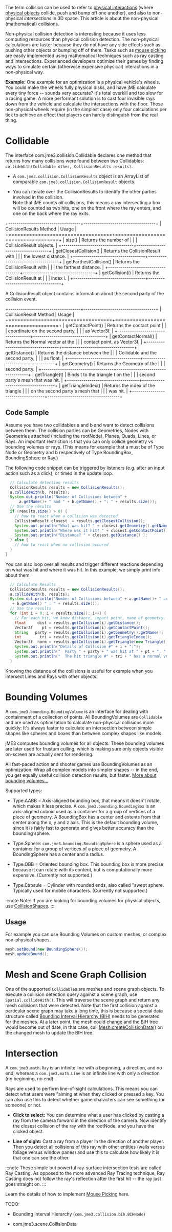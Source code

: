 The term collision can be used to refer to [physical
interactions](../../jme3/advanced/physics_listeners) (where
[physical objects](../../jme3/advanced/physics) collide, push and
bump off one another), and also to non-physical *intersections* in 3D
space. This article is about the non-physical (mathematical) collisions.

Non-physical collision detection is interesting because it uses less
computing resources than physical collision detection. The non-physical
calculations are faster because they do not have any side effects such
as pushing other objects or bumping off of them. Tasks such as [mouse
picking](../../jme3/advanced/mouse_picking) are easily implemented
using mathematical techniques such as ray casting and intersections.
Experienced developers optimize their games by finding ways to simulate
certain (otherwise expensive physical) interactions in a non-physical
way.

**Example:** One example for an optimization is a physical vehicle's
wheels. You could make the wheels fully physical disks, and have jME
calculate every tiny force -- sounds very accurate? It's total overkill
and too slow for a racing game. A more performant solution is to cast
four invisible rays down from the vehicle and calculate the
intersections with the floor. These non-physical wheels require (in the
simplest case) only four calculations per tick to achieve an effect that
players can hardly distinguish from the real thing.

Collidable
==========

The interface com.jme3.collision.Collidable declares one method that
returns how many collisions were found between two Collidables:
`collideWith(Collidable other, CollisionResults results)`.

-   A `com.jme3.collision.CollisionResults` object is an ArrayList of
    comparable `com.jme3.collision.CollisionResult` objects.

-   You can iterate over the CollisionResults to identify the other
    parties involved in the collision.\
    Note that jME counts *all* collisions, this means a ray intersecting
    a box will be counted as two hits, one on the front where the ray
    enters, and one on the back where the ray exits.

+-----------------------------------+-----------------------------------+
| CollisionResults Method           | Usage                             |
+===================================+===================================+
| size()                            | Returns the number of             |
|                                   | CollisionResult objects.          |
+-----------------------------------+-----------------------------------+
| getClosestCollision()             | Returns the CollisionResult with  |
|                                   | the lowest distance.              |
+-----------------------------------+-----------------------------------+
| getFarthestCollision()            | Returns the CollisionResult with  |
|                                   | the farthest distance.            |
+-----------------------------------+-----------------------------------+
| getCollision(i)                   | Returns the CollisionResult at    |
|                                   | index i.                          |
+-----------------------------------+-----------------------------------+

A CollisionResult object contains information about the second party of
the collision event.

+-----------------------------------+-----------------------------------+
| CollisionResult Method            | Usage                             |
+===================================+===================================+
| getContactPoint()                 | Returns the contact point         |
|                                   | coordinate on the second party,   |
|                                   | as Vector3f.                      |
+-----------------------------------+-----------------------------------+
| getContactNormal()                | Returns the Normal vector at the  |
|                                   | contact point, as Vector3f.       |
+-----------------------------------+-----------------------------------+
| getDistance()                     | Returns the distance between the  |
|                                   | Collidable and the second party,  |
|                                   | as float.                         |
+-----------------------------------+-----------------------------------+
| getGeometry()                     | Returns the Geometry of the       |
|                                   | second party.                     |
+-----------------------------------+-----------------------------------+
| getTriangle(t)                    | Binds t to the triangle t on the  |
|                                   | second party's mesh that was hit. |
+-----------------------------------+-----------------------------------+
| getTriangleIndex()                | Returns the index of the triangle |
|                                   | on the second party's mesh that   |
|                                   | was hit.                          |
+-----------------------------------+-----------------------------------+

Code Sample
-----------

Assume you have two collidables a and b and want to detect collisions
between them. The collision parties can be Geometries, Nodes with
Geometries attached (including the rootNode), Planes, Quads, Lines, or
Rays. An important restriction is that you can only collide geometry vs
bounding volumes or rays. (This means for example that a must be of Type
Node or Geometry and b respectively of Type BoundingBox, BoundingSphere
or Ray.)

The following code snippet can be triggered by listeners (e.g. after an
input action such as a click), or timed in the update loop.

```java
  // Calculate detection results
  CollisionResults results = new CollisionResults();
  a.collideWith(b, results);
  System.out.println("Number of Collisions between" +
      a.getName()+ " and " + b.getName() + ": " + results.size());
  // Use the results
  if (results.size() > 0) {
    // how to react when a collision was detected
    CollisionResult closest  = results.getClosestCollision();
    System.out.println("What was hit? " + closest.getGeometry().getName() );
    System.out.println("Where was it hit? " + closest.getContactPoint() );
    System.out.println("Distance? " + closest.getDistance() );
  } else {
    // how to react when no collision occured
  }
}
```

You can also loop over all results and trigger different reactions
depending on what was hit and where it was hit. In this example, we
simply print info about them.

```java
  // Calculate Results
  CollisionResults results = new CollisionResults();
  a.collideWith(b, results);
  System.out.println("Number of Collisions between" + a.getName()+ " and "
   + b.getName() " : " + results.size());
  // Use the results
  for (int i = 0; i < results.size(); i++) {
    // For each hit, we know distance, impact point, name of geometry.
    float     dist = results.getCollision(i).getDistance();
    Vector3f    pt = results.getCollision(i).getContactPoint();
    String   party = results.getCollision(i).getGeometry().getName();
    int        tri = results.getCollision(i).getTriangleIndex();
    Vector3f  norm = results.getCollision(i).getTriangle(new Triangle()).getNormal();
    System.out.println("Details of Collision #" + i + ":");
    System.out.println("  Party " + party + " was hit at " + pt + ", " + dist + " wu away.");
    System.out.println("  The hit triangle #" + tri + " has a normal vector of " + norm);
  }
```

Knowing the distance of the collisions is useful for example when you
intersect Lines and Rays with other objects.

Bounding Volumes
================

A `com.jme3.bounding.BoundingVolume` is an interface for dealing with
containment of a collection of points. All BoundingVolumes are
`Collidable` and are used as optimization to calculate non-physical
collisions more quickly: It's always faster to calculate an intersection
between simple shapes like spheres and boxes than between complex shapes
like models.

jME3 computes bounding volumes for all objects. These bounding volumes
are later used for frustum culling, which is making sure only objects
visible on-screen are actually sent for rendering.

All fast-paced action and shooter games use BoundingVolumes as an
optimization. Wrap all complex models into simpler shapes -- in the end,
you get equally useful collision detection results, but faster. [More
about bounding
volumes...​](http://en.wikipedia.org/wiki/Bounding_volume)

Supported types:

-   Type.AABB = Axis-aligned bounding box, that means it doesn't rotate,
    which makes it less precise. A `com.jme3.bounding.BoundingBox` is an
    axis-aligned cuboid used as a container for a group of vertices of a
    piece of geometry. A BoundingBox has a center and extents from that
    center along the x, y and z axis. This is the default bounding
    volume, since it is fairly fast to generate and gives better
    accuracy than the bounding sphere.

-   Type.Sphere: `com.jme3.bounding.BoundingSphere` is a sphere used as
    a container for a group of vertices of a piece of geometry. A
    BoundingSphere has a center and a radius.

-   Type.OBB = Oriented bounding box. This bounding box is more precise
    because it can rotate with its content, but is computationally more
    expensive. (Currently not supported.)

-   Type.Capsule = Cylinder with rounded ends, also called "swept
    sphere. Typically used for mobile characters. (Currently not
    supported.)

:::note
Note: If you are looking for bounding volumes for physical objects, use
[CollisionShapes](../../jme3/advanced/physics).
:::

Usage
-----

For example you can use Bounding Volumes on custom meshes, or complex
non-physical shapes.

```java
mesh.setBound(new BoundingSphere());
mesh.updateBound();
```

Mesh and Scene Graph Collision
==============================

One of the supported `Collidable`s are meshes and scene graph objects.
To execute a collision detection query against a scene graph, use
`Spatial.collideWith()`. This will traverse the scene graph and return
any mesh collisions that were detected. Note that the first collision
against a particular scene graph may take a long time, this is because a
special data structure called [Bounding Interval Hierarchy
(BIH)](http://en.wikipedia.org/wiki/Bounding_interval_hierarchy) needs
to be generated for the meshes. At a later point, the mesh could change
and the BIH tree would become out of date, in that case, call
[Mesh.createCollisionData()]({link-javadoc}/com/jme3/scene/Mesh.html#createCollisionData--)
on the changed mesh to update the BIH tree.

Intersection
============

A `com.jme3.math.Ray` is an infinite line with a beginning, a direction,
and no end; whereas a `com.jme3.math.Line` is an infinite line with only
a direction (no beginning, no end).

Rays are used to perform line-of-sight calculations. This means you can
detect what users were "aiming at when they clicked or pressed a key.
You can also use this to detect whether game characters can see
something (or someone) or not.

-   **Click to select:** You can determine what a user has clicked by
    casting a ray from the camera forward in the direction of the
    camera. Now identify the closest collision of the ray with the
    rootNode, and you have the clicked object.

-   **Line of sight:** Cast a ray from a player in the direction of
    another player. Then you detect all collisions of this ray with
    other entities (walls versus foliage versus window panes) and use
    this to calculate how likely it is that one can see the other.

:::note
These simple but powerful ray-surface intersection tests are called Ray
Casting. As opposed to the more advanced Ray Tracing technique, Ray
Casting does not follow the ray's reflection after the first hit -- the
ray just goes straight on.
:::

Learn the details of how to implement [Mouse
Picking](../../jme3/advanced/mouse_picking) here.

TODO:

-   Bounding Interval Hierarchy (`com.jme3.collision.bih.BIHNode`)

-   com.jme3.scene.CollisionData
